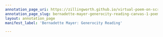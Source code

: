```yaml
---
annotation_page_uri: https://zillingworth.github.io/virtual-poem-on-screen/annotations/bernadette-mayer-generocity-reading-canvas-1-poem-.json
annotation_page_slug: bernadette-mayer-generocity-reading-canvas-1-poem-
layout: annotation_page
manifest_label: 'Bernadette Mayer: Generocity Reading'

---
```

